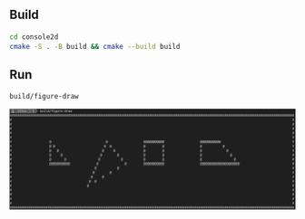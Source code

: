 ## Build

```bash
cd console2d
cmake -S . -B build && cmake --build build
```

## Run

```bash
build/figure-draw
```

![example](example.png)
